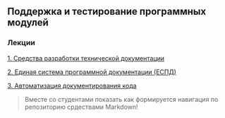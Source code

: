 ## Поддержка и тестирование программных модулей

### Лекции

[1. Средства разработки технической документации](/content/SupportAndtesting_of_software_modules/Documentation.md)

[2. Единая система программной документации (ЕСПД)](/content/SupportAndtesting_of_software_modules/ESPD.md)

[3. Автоматизация документирования кода](/content/SupportAndtesting_of_software_modules/AutoDocumentation.md)

> Вместе со студентами показать как формируется навигация по репозиторию срдествами Markdown!